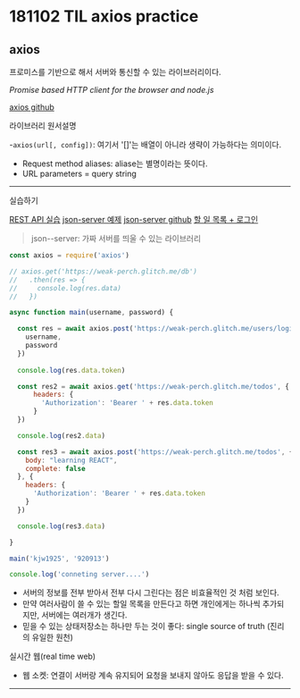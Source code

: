 # 181102 TIL axios practice

## axios

프로미스를 기반으로 해서 서버와 통신할 수 있는 라이브러리이다.

*Promise based HTTP client for the browser and node.js*

[axios github](https://github.com/axios/axios)

라이브러리 원서설명

-`axios(url[, config])`: 여기서 '[]'는 배열이 아니라 생략이 가능하다는 의미이다.
- Request method aliases: aliase는 별명이라는 뜻이다.
- URL parameters = query string

---

실습하기

[REST API 실습](https://www.npmjs.com/package/fds-json-server)
[json-server 예제](https://glitch.com/edit/#!/weak-perch?path=.env:1:42)
[json-server github](https://github.com/typicode/json-server)
[할 일 목록 + 로그인](https://codepen.io/jiwonkirn/pen/vQBJjd?editors=1011)

> json--server: 가짜 서버를 띄울 수 있는 라이브러리

```js
const axios = require('axios')

// axios.get('https://weak-perch.glitch.me/db')
//   .then(res => {
//     console.log(res.data)
//   })

async function main(username, password) {

  const res = await axios.post('https://weak-perch.glitch.me/users/login', {
    username,
    password
  })
  
  console.log(res.data.token)

  const res2 = await axios.get('https://weak-perch.glitch.me/todos', {
      headers: {
        'Authorization': 'Bearer ' + res.data.token
      }
  })

  console.log(res2.data)

  const res3 = await axios.post('https://weak-perch.glitch.me/todos', {
    body: "learning REACT",
    complete: false
  }, {
    headers: {
      'Authorization': 'Bearer ' + res.data.token
    }
  }) 

  console.log(res3.data)

}

main('kjw1925', '920913')

console.log('conneting server....')
```

- 서버의 정보를 전부 받아서 전부 다시 그린다는 점은 비효율적인 것 처럼 보인다.
- 만약 여러사람이 쓸 수 있는 할일 목록을 만든다고 하면 개인에게는 하나씩 추가되지만, 서버에는 여러개가 생긴다.
- 믿을 수 있는 상태저장소는 하나만 두는 것이 좋다: single source of truth (진리의 유일한 원천)

실시간 웹(real time web)
- 웹 소켓: 연결이 서버랑 계속 유지되어 요청을 보내지 않아도 응답을 받을 수 있다.

---